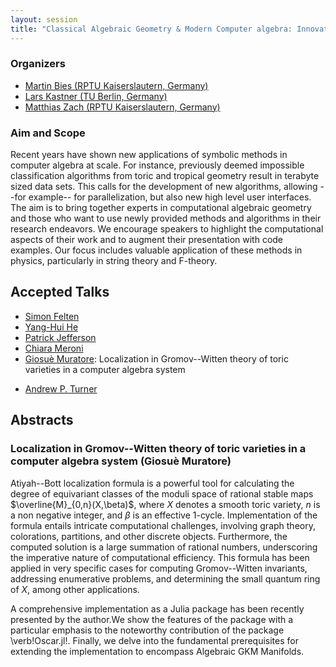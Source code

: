 ```yaml
---
layout: session
title: "Classical Algebraic Geometry & Modern Computer algebra: Innovative Software Design and its Applications"
---
```

### Organizers
   * [Martin Bies (RPTU Kaiserslautern, Germany)](https://martinbies.github.io/)<br/>
   * [Lars Kastner (TU Berlin, Germany)](https://lkastner.github.io/)<br/>
   * [Matthias Zach (RPTU Kaiserslautern, Germany)](https://github.com/HechtiDerLachs)<br/>

### Aim and Scope

Recent years have shown new applications of symbolic methods in computer algebra at scale. For instance, previously deemed impossible classification algorithms from toric and tropical geometry result in terabyte sized data sets. This calls for the development of new algorithms, allowing --for example-- for parallelization, but also new high level user interfaces. The aim is to bring together experts in computational algebraic geometry and those who want to use newly provided methods and algorithms in their research endeavors. We encourage speakers to highlight the computational aspects of their work and to augment their presentation with code examples. Our focus includes valuable application of these methods in physics, particularly in string theory and F-theory.

## Accepted Talks

   * [Simon Felten](simon-felten.github.io)
   * [Yang-Hui He](https://www.physics.ox.ac.uk/our-people/he)
   * [Patrick Jefferson](https://inspirehep.net/authors/1274984)
   * [Chiara Meroni](https://merochia.wixsite.com/chiara-meroni)
   * [Giosuè Muratore](https://sites.google.com/view/giosue-muratore/home-page): Localization in Gromov--Witten theory of toric varieties in a computer algebra system
   <!---[Luca Remke](https://www.idsr.uni-stuttgart.de/en/institute/Remke/)-->
   * [Andrew P. Turner](https://apturner.net/)

## Abstracts

### Localization in Gromov--Witten theory of toric varieties in a computer algebra system (Giosuè Muratore)

Atiyah--Bott localization formula is a powerful tool for calculating the degree of equivariant classes of the moduli space of rational stable maps $\overline{M}_{0,n}(X,\beta)$, where $X$ denotes a smooth toric variety, $n$ is a non negative integer, and $\beta$ is an effective $1$-cycle. Implementation of the formula entails intricate computational challenges, involving graph theory, colorations, partitions, and other discrete objects. Furthermore, the computed solution is a large summation of rational numbers, underscoring the imperative nature of computational efficiency. This formula has been applied in very specific cases for computing Gromov--Witten invariants, addressing enumerative problems, and determining the small quantum ring of $X$, among other applications. 

A comprehensive implementation as a Julia package has been recently presented by the author.We show the features of the package with a particular emphasis to the noteworthy contribution of the package \verb!Oscar.jl!. Finally, we delve into the fundamental prerequisites for extending the implementation to encompass Algebraic GKM Manifolds.
